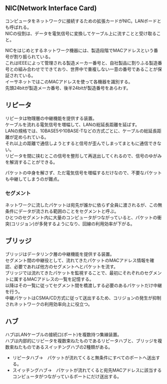 ## NIC(Network Interface Card)

コンピュータをネットワークに接続するための拡張カードがNIC。LANボードとも呼ばれる。  
NICの役割は、データを電気信号に変換してケーブル上に流すことと受け取ること。  

NICをはじめとするネットワーク機器には、製造段階でMACアドレスという番号が割り振られている。  
これはIEEEによって管理される製造メーカー番号と、自社製品に割りふる製造番号との組み合わせでできており、世界中で重複しない一意の番号であることが保証されている。  
イーサネットではこのMACアドレスを使って各機器を識別する。  
先頭24bitが製造メーカ番号、後半24bitが製造番号をあらわす。  

## リピータ

リピータは物理層の中継機能を提供する装置。  
ケーブルを流れる電気信号を増幅して、LANの総延長距離を延ばす。  
LANの規格では、10BASE5や10BASE-Tなどの方式ごとに、ケーブルの総延長距離が定められている。  
それ以上の距離で通信しようとすると信号が歪んでしまってまともに通信できない。  
リピータを間に挟むとこの信号を整形して再送出してくれるので、信号のゆがみを解消することができる。  

パケットの中身を解さず、ただ電気信号を増幅するだけなので、不要なパケットも中継してしまうのが難点。  

### セグメント

ネットワークに流したパケットは宛先が誰かに依らず全員に渡されるが、この無条件にデータが流される範囲のことをセグメントと呼ぶ。  
ひとつのセグメント内に大量のコンピュータがつながっていると、パケットの衝突(コリジョン)が多発するようになり、回線の利用効率が下がる。  


## ブリッジ

ブリッジはデータリンク層の中継機能を提供する装置。  
セグメント間の中継役として、流れてきたパケットのMACアドレス情報を確認、必要であれば他方のセグメントへとパケットを流す。  
ブリッジでは流れてきたパケットを監視することで、最初にそれぞれのセグメントに属するMACアドレスの一覧を記憶する。  
以降はその一覧に従ってセグメント間を橋渡しする必要のあるパケットだけ中継を行う。  
中継パケットはCSMA/CD方式に従って送出するため、コリジョンの発生が抑制されネットワークの利用効率向上に役立つ。  

## ハブ

ハブはLANケーブルの接続口(ポート)を複数持つ集線装置。  
ハブは内部的にリピータを複数束ねたものであるリピータハブと、ブリッジを複数束ねたものであるスイッチングハブの2種類がある。  
- リピータハブ→　パケットが流れてくると無条件にすべてのポートへ送出する。
- スイッチングハブ→　パケットが流れてくると宛先MACアドレスに該当するコンピュータがつながっているポートにだけ送出する。

